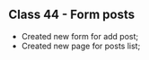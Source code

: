 <h2> Class 44 - Form posts  </h2>

* Created new form for add post;
* Created new page for posts list;